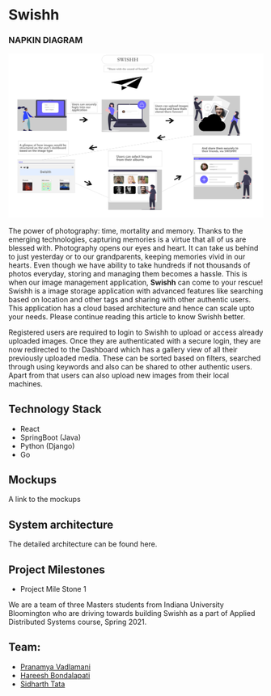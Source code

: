 # Swishh

###                                    NAPKIN DIAGRAM
![alt text](https://github.com/airavata-courses/Swishh/blob/master/Images/Milestone1/Napkin%20Diagram.png)


The power of photography: time, mortality and memory. Thanks to the emerging technologies, capturing memories is a virtue that all of us are blessed with. Photography opens our eyes and heart. It can take us behind to just yesterday or to our grandparents, keeping memories vivid in our hearts. 
Even though we have ability to take hundreds if not thousands of photos everyday, storing and managing them becomes a hassle. This is when our image management application, **Swishh** can come to your rescue! Swishh is a image storage application with advanced features like searching based on location and other tags and sharing with other authentic users. This application has a cloud based architecture and hence can scale upto your needs. 
Please continue reading this article to know Swishh better. 

Registered users are required to login to Swishh to upload or access already uploaded images. Once they are authenticated with a secure login, they are now redirected to the Dashboard which has a gallery view of all their previously uploaded media. These can be sorted based on filters, searched through using keywords and also can be shared to other authentic users. Apart from that users can also upload new images from their local machines. 

## Technology Stack

* React
* SpringBoot (Java)
* Python (Django)
* Go

## Mockups

A link to the mockups

## System architecture

The detailed architecture can be found here. 

## Project Milestones

* Project Mile Stone 1



We are a team of three Masters students from Indiana University Bloomington who are driving towards building Swishh as a part of Applied Distributed Systems course, Spring 2021. 

## Team:
* [Pranamya Vadlamani](https://www.linkedin.com/in/pvadlamani1/) 
* [Hareesh Bondalapati](https://www.linkedin.com/in/bondalapatihareesh/)
* [Sidharth Tata](https://www.linkedin.com/in/siddharth-tata-450117131/)


